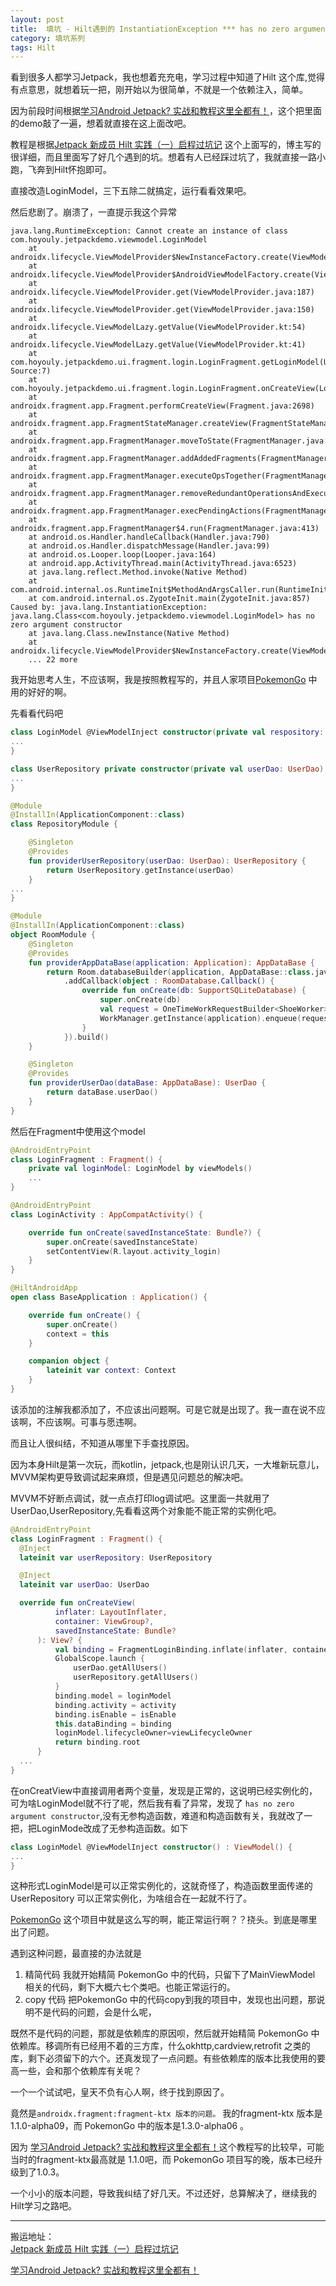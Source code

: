 ```yaml
---
layout: post
title:  填坑 - Hilt遇到的 InstantiationException *** has no zero argument constructor
category: 填坑系列
tags: Hilt  
---
```

<!-- * content -->
<!-- {:toc} -->
看到很多人都学习Jetpack，我也想着充充电，学习过程中知道了Hilt 这个库,觉得有点意思，就想着玩一把，刚开始以为很简单，不就是一个依赖注入，简单。

因为前段时间根据[学习Android Jetpack? 实战和教程这里全都有！](https://www.jianshu.com/p/f32c8939338d)，这个把里面的demo敲了一遍，想着就直接在这上面改吧。

教程是根据[Jetpack 新成员 Hilt 实践（一）启程过坑记](https://juejin.im/post/6844904198803292173?utm_source=gold_browser_extension#heading-14)
这个上面写的，博主写的很详细，而且里面写了好几个遇到的坑。想着有人已经踩过坑了，我就直接一路小跑，飞奔到Hilt怀抱即可。

直接改造LoginModel，三下五除二就搞定，运行看看效果吧。

然后悲剧了。崩溃了，一直提示我这个异常
```
java.lang.RuntimeException: Cannot create an instance of class com.hoyouly.jetpackdemo.viewmodel.LoginModel
	at androidx.lifecycle.ViewModelProvider$NewInstanceFactory.create(ViewModelProvider.java:221)
	at androidx.lifecycle.ViewModelProvider$AndroidViewModelFactory.create(ViewModelProvider.java:278)
	at androidx.lifecycle.ViewModelProvider.get(ViewModelProvider.java:187)
	at androidx.lifecycle.ViewModelProvider.get(ViewModelProvider.java:150)
	at androidx.lifecycle.ViewModelLazy.getValue(ViewModelProvider.kt:54)
	at androidx.lifecycle.ViewModelLazy.getValue(ViewModelProvider.kt:41)
	at com.hoyouly.jetpackdemo.ui.fragment.login.LoginFragment.getLoginModel(Unknown Source:7)
	at com.hoyouly.jetpackdemo.ui.fragment.login.LoginFragment.onCreateView(LoginFragment.kt:41)
	at androidx.fragment.app.Fragment.performCreateView(Fragment.java:2698)
	at androidx.fragment.app.FragmentStateManager.createView(FragmentStateManager.java:310)
	at androidx.fragment.app.FragmentManager.moveToState(FragmentManager.java:1185)
	at androidx.fragment.app.FragmentManager.addAddedFragments(FragmentManager.java:2222)
	at androidx.fragment.app.FragmentManager.executeOpsTogether(FragmentManager.java:1995)
	at androidx.fragment.app.FragmentManager.removeRedundantOperationsAndExecute(FragmentManager.java:1951)
	at androidx.fragment.app.FragmentManager.execPendingActions(FragmentManager.java:1847)
	at androidx.fragment.app.FragmentManager$4.run(FragmentManager.java:413)
	at android.os.Handler.handleCallback(Handler.java:790)
	at android.os.Handler.dispatchMessage(Handler.java:99)
	at android.os.Looper.loop(Looper.java:164)
	at android.app.ActivityThread.main(ActivityThread.java:6523)
	at java.lang.reflect.Method.invoke(Native Method)
	at com.android.internal.os.RuntimeInit$MethodAndArgsCaller.run(RuntimeInit.java:438)
	at com.android.internal.os.ZygoteInit.main(ZygoteInit.java:857)
Caused by: java.lang.InstantiationException: java.lang.Class<com.hoyouly.jetpackdemo.viewmodel.LoginModel> has no zero argument constructor
	at java.lang.Class.newInstance(Native Method)
	at androidx.lifecycle.ViewModelProvider$NewInstanceFactory.create(ViewModelProvider.java:219)
	... 22 more
```
我开始思考人生，不应该啊，我是按照教程写的，并且人家项目[PokemonGo](https://github.com/hi-dhl/PokemonGo) 中用的好好的啊。

先看看代码吧
```kotlin
class LoginModel @ViewModelInject constructor(private val respository: UserRepository) : ViewModel() {
...
}

class UserRepository private constructor(private val userDao: UserDao) {
...
}

@Module
@InstallIn(ApplicationComponent::class)
class RepositoryModule {

    @Singleton
    @Provides
    fun providerUserRepository(userDao: UserDao): UserRepository {
        return UserRepository.getInstance(userDao)
    }
...
}  

@Module
@InstallIn(ApplicationComponent::class)
object RoomModule {
    @Singleton
    @Provides
    fun providerAppDataBase(application: Application): AppDataBase {
        return Room.databaseBuilder(application, AppDataBase::class.java, "jetpackdemo.db")
            .addCallback(object : RoomDatabase.Callback() {
                override fun onCreate(db: SupportSQLiteDatabase) {
                    super.onCreate(db)
                    val request = OneTimeWorkRequestBuilder<ShoeWorker>().build()
                    WorkManager.getInstance(application).enqueue(request)
                }
            }).build()
    }

    @Singleton
    @Provides
    fun providerUserDao(dataBase: AppDataBase): UserDao {
        return dataBase.userDao()
    }
}  

```
然后在Fragment中使用这个model

```kotlin
@AndroidEntryPoint
class LoginFragment : Fragment() {
    private val loginModel: LoginModel by viewModels()
    ...
}

@AndroidEntryPoint
class LoginActivity : AppCompatActivity() {

    override fun onCreate(savedInstanceState: Bundle?) {
        super.onCreate(savedInstanceState)
        setContentView(R.layout.activity_login)
    }
}

@HiltAndroidApp
open class BaseApplication : Application() {

    override fun onCreate() {
        super.onCreate()
        context = this
    }

    companion object {
        lateinit var context: Context
    }
}
```
该添加的注解我都添加了，不应该出问题啊。可是它就是出现了。我一直在说不应该啊，不应该啊。可事与愿违啊。

而且让人很纠结，不知道从哪里下手查找原因。

因为本身Hilt是第一次玩，而kotlin，jetpack,也是刚认识几天，一大堆新玩意儿，MVVM架构更导致调试起来麻烦，但是遇见问题总的解决吧。

MVVM不好断点调试，就一点点打印log调试吧。这里面一共就用了UserDao,UserRepository,先看看这两个对象能不能正常的实例化吧。
```kotlin
@AndroidEntryPoint
class LoginFragment : Fragment() {
  @Inject
  lateinit var userRepository: UserRepository

  @Inject
  lateinit var userDao: UserDao

  override fun onCreateView(
          inflater: LayoutInflater,
          container: ViewGroup?,
          savedInstanceState: Bundle?
      ): View? {
          val binding = FragmentLoginBinding.inflate(inflater, container, false)
          GlobalScope.launch {
              userDao.getAllUsers()
              userRepository.getAllUsers()
          }
          binding.model = loginModel
          binding.activity = activity
          binding.isEnable = isEnable
          this.dataBinding = binding
          loginModel.lifecycleOwner=viewLifecycleOwner
          return binding.root
      }
  ...
}

```
在onCreatView中直接调用者两个变量，发现是正常的，这说明已经实例化的，可为啥LoginModel就不行了呢，然后我有看了异常，发现了 `has no zero argument constructor`,没有无参构造函数，难道和构造函数有关，我就改了一把，把LoginMode改成了无参构造函数。如下
```kotlin
class LoginModel @ViewModelInject constructor() : ViewModel() {
...
}
```
这种形式LoginModel是可以正常实例化的，这就奇怪了，构造函数里面传递的 UserRepository 可以正常实例化，为啥组合在一起就不行了。

[PokemonGo](https://github.com/hi-dhl/PokemonGo) 这个项目中就是这么写的啊，能正常运行啊？？挠头。到底是哪里出了问题。

遇到这种问题，最直接的办法就是
1. 精简代码
我就开始精简 PokemonGo 中的代码，只留下了MainViewModel 相关的代码，剩下大概六七个类吧。也能正常运行的。
2. copy 代码
把PokemonGo 中的代码copy到我的项目中，发现也出问题，那说明不是代码的问题，会是什么呢，

既然不是代码的问题，那就是依赖库的原因呗，然后就开始精简  PokemonGo 中依赖库。移调所有已经用不着的三方库，什么okhttp,cardview,retrofit 之类的库，剩下必须留下的六个。还真发现了一点问题。有些依赖库的版本比我使用的要高一些，会和那个依赖库有关呢？

一个一个试试吧，皇天不负有心人啊，终于找到原因了。

竟然是`androidx.fragment:fragment-ktx 版本的问题。`
我的fragment-ktx 版本是1.1.0-alpha09，而 PokemonGo 中的版本是1.3.0-alpha06 。

因为 [学习Android Jetpack? 实战和教程这里全都有！](https://www.jianshu.com/p/f32c8939338d)这个教程写的比较早，可能当时的fragment-ktx最高就是 1.1.0吧，而 PokemonGo 项目写的晚，版本已经升级到了1.0.3。

一个小小的版本问题，导致我纠结了好几天。不过还好，总算解决了，继续我的Hilt学习之路吧。






---
搬运地址：    
[Jetpack 新成员 Hilt 实践（一）启程过坑记](https://juejin.im/post/6844904198803292173?utm_source=gold_browser_extension#heading-14)

[学习Android Jetpack? 实战和教程这里全都有！](https://www.jianshu.com/p/f32c8939338d)
